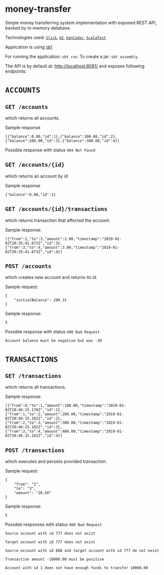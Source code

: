 # money-transfer


Simple money transferring system implementation with exposed REST API, backed by in-memory database.

Technologies used:
[`Slick`][slick], [`H2`][h2], [`GenCodec`][gencodec], [`ScalaTest`][scalatest]

Application is using [`SBT`][sbt]

For running the application: ```sbt run```.
To create a jar: ```sbt assembly```.

The API is by default at: [http://localhost:8081/](http://localhost:8081/) and exposes following endpoints:

# ```ACCOUNTS```

## ```GET /accounts```
  which returns all accounts.

  Sample response
  ```
  [{"balance":0.00,"id":1},{"balance":100.00,"id":2},{"balance":200.00,"id":3},{"balance":300.00,"id":4}]
  ```

  Possible response with status `404 Not Found`

## ```GET /accounts/{id}```
which returns an account by id

Sample response
```
{"balance":0.00,"id":1}
```

## ```GET /accounts/{id}/transactions```
which returns transaction that affected the account.

Sample response:
```
[{"from":2,"to":3,"amount":2.00,"timestamp":"2019-01-02T20:35:41.673Z","id":3},{"from":3,"to":4,"amount":3.00,"timestamp":"2019-01-02T20:35:41.673Z","id":4}]
```


## ```POST /accounts```
which creates new account and returns its id.

Sample request:
```
{
	"initialBalance": 200.31
}
```

Sample response:
```
5
```

Possible response with status `400 Bad Request`
```
Account balance must be negative but was -20
```

# ```TRANSACTIONS```


## ```GET /transactions```
which returns all transactions.

Sample response:
```
[{"from":0,"to":1,"amount":100.00,"timestamp":"2019-01-02T20:46:15.178Z","id":1},{"from":1,"to":2,"amount":200.00,"timestamp":"2019-01-02T20:46:15.182Z","id":2},{"from":2,"to":3,"amount":300.00,"timestamp":"2019-01-02T20:46:15.182Z","id":3},{"from":3,"to":4,"amount":400.00,"timestamp":"2019-01-02T20:46:15.182Z","id":4}]
```

## ```POST /transactions```
which executes and persists provided transaction.

Sample request:
```
{
	"from": "2",
	"to": "3",
	"amount": "20.50"
}
```

Sample response:
```
5
```

Possible responses with status `400 Bad Request`
```
Source account with id 777 does not exist
```
```
Target account with id 777 does not exist
```
```
Source account with id 888 and target account with id 777 do not exist
```
```
Transaction amount -10000.00 must be positive
```
```
Account with id 1 does not have enough funds to transfer 10000.00
```



[slick]: https://github.com/slick/slick
[h2]: https://github.com/h2database/h2database
[gencodec]: https://github.com/AVSystem/scala-commons/blob/master/docs/GenCodec.md
[scalatest]: https://github.com/scalatest/scalatest
[sbt]: https://github.com/sbt/sbt

